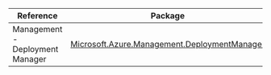 | Reference | Package | Source |
|---|---|---|
|Management - Deployment Manager|[Microsoft.Azure.Management.DeploymentManager](https://www.nuget.org/packages/Microsoft.Azure.Management.DeploymentManager)|[GitHub](https://github.com/Azure/azure-sdk-for-net)|
